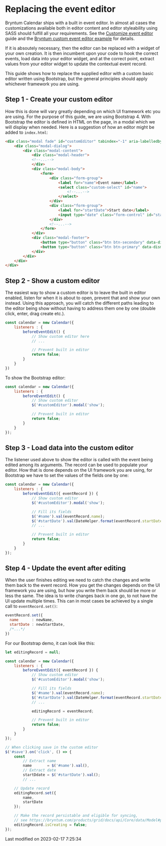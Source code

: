 # Replacing the event editor

Bryntum Calendar ships with a built in event editor. In almost all cases the customizations available both in editor content and editor styleability using SASS should fulfill all your requirements. See the [Customize event editor](#Calendar/guides/customization/eventedit.md) guide and the <a href="../examples/eventedit/" target="_blank">Bryntum custom event editor example</a> for details.

If it is absoutely necessary, then the editor can be replaced with a widget of your own creation. It is then incumbent upon your code to hook the correct events, load data into your editor widget, and at the correct point, extract values from your editor widget to update the contextual event record.

This guide shows how to replace the supplied editor with a custom basic editor written using Bootstrap, but the general principles should apply whichever framework you are using.

## Step 1 - Create your custom editor

How this is done will vary greatly depending on which UI framework etc you are using. For the purpose of this guide, we
are using Bootstrap 4. With Bootstrap the editor is defined in HTML on the page, in a modal which we will display when
needed. Here is a suggestion of how an editor might be added to `index.html`:

```html
<div class="modal fade" id="customEditor" tabindex="-1" aria-labelledby="customEditorLabel" aria-hidden="true">
	<div class="modal-dialog">
		<div class="modal-content">
			<div class="modal-header">
			<!--...-->
			</div>
			<div class="modal-body">
				<form>
					<div class="form-group">
						<label for="name">Event name</label>
						<select class="custom-select" id="name">
							<!--...-->
						</select>
					</div>
					<div class="form-group">
						<label for="startDate">Start date</label>
						<input type="date" class="form-control" id="startDate">
					</div>
					<!--...-->
				</form>
			</div>
			<div class="modal-footer">
				<button type="button" class="btn btn-secondary" data-dismiss="modal">Cancel</button>
				<button type="button" class="btn btn-primary" data-dismiss="modal" id="save">Save changes</button>
			</div>
		</div>
	</div>
</div>
```

## Step 2 - Show a custom editor

The easiest way to show a custom editor is to leave the built in editor enabled, listen for when it is about to open,
prevent that and show your own instead. Using this approach, you will catch the different paths leading to the editor
being show without having to address them one by one (double click, enter, drag create etc.).

```javascript
const calendar = new Calendar({
    listeners : {
        beforeEventEdit() {
            // Show custom editor here
            // ...

            // Prevent built in editor
            return false;
        }
    }
})
```

To show the Bootstrap editor:

```javascript
const calendar = new Calendar({
    listeners : {
        beforeEventEdit() {
            // Show custom editor
            $('#customEditor').modal('show');

            // Prevent built in editor
            return false;
        }
    }
});
```

## Step 3 - Load data into the custom editor

The listener used above to show the editor is called with the event being edited among its arguments. The record can be
used to populate your editor. How that is done depends on the UI framework you are using, for Bootstrap we have to set
the values of the fields one by one:

```javascript
const calendar = new Calendar({
    listeners : {
        beforeEventEdit({ eventRecord }) {
            // Show custom editor
            $('#customEditor').modal('show');

            // Fill its fields
            $('#name').val(eventRecord.name);
            $('#startDate').val(DateHelper.format(eventRecord.startDate, 'YYYY-MM-DD'));
            // ...

            // Prevent built in editor
            return false;
        }
    }
});
```

## Step 4 - Update the event after editing

When the user finishes editing we need to catch the changes and write them back to the event record. How you get the
changes depends on the UI framework you are using, but how you write them back should be more or less the same. The idea
is to write changes back in one go, to not have the UI update multiple times. This can in most cases be achieved by a
single call to `eventRecord.set()`:

```javascript
eventRecord.set({
  name      : newName,
  startDate : newStartDate,
  /*...*/
})
```

For our Bootstrap demo, it can look like this:

```javascript
let editingRecord = null;

const calendar = new Calendar({
    listeners : {
        beforeEventEdit({ eventRecord }) {
            // Show custom editor
            $('#customEditor').modal('show');

            // Fill its fields
            $('#name').val(eventRecord.name);
            $('#startDate').val(DateHelper.format(eventRecord.startDate, 'YYYY-MM-DD'));
            // ...

            editingRecord = eventRecord;

            // Prevent built in editor
            return false;
        }
    }
});

// When clicking save in the custom editor
$('#save').on('click', () => {
    const
        // Extract name
        name       = $('#name').val(),
        // Extract date
        startDdate = $('#startDate').val();
        // ...

    // Update record
    editingRecord.set({
        name,
        startDate
    });

    // Make the record persistable and eligible for syncing,
    // see https://bryntum.com/products/grid/docs/api/Core/data/Model#property-isCreating
    editingRecord.isCreating = false;
});
```


<p class="last-modified">Last modified on 2023-02-17 7:25:34</p>